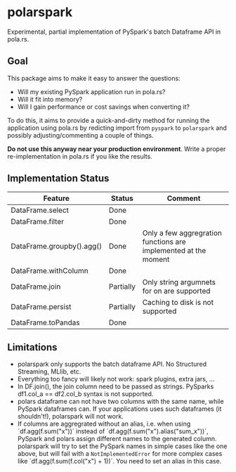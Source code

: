 # polarspark

Experimental, partial implementation of PySpark's batch Dataframe API in pola.rs.

## Goal
This package aims to make it easy to answer the questions:

- Will my existing PySpark application run in pola.rs?
- Will it fit into memory?
- Will I gain performance or cost savings when converting it?

To do this, it aims to provide a quick-and-dirty method for running the application using pola.rs
by redicting import from `pyspark` to `polarspark` and possibly adjusting/commenting a couple of
things.

**Do not use this anyway near your production environment**.
Write a proper re-implementation in pola.rs if you like the results.

## Implementation Status

| Feature | Status | Comment |
| ------- | ------ | ------- |
| DataFrame.select           | Done |
| DataFrame.filter           | Done |
| DataFrame.groupby().agg()  | Done | Only a few aggregration functions are implemented at the moment  |
| DataFrame.withColumn       | Done |
| DataFrame.join             | Partially | Only string argumnets for on are supported |
| DataFrame.persist          | Partially | Caching to disk is not supported |
| DataFrame.toPandas         | Done |


## Limitations
- polarspark only supports the batch dataframe API. No Structured Streaming, MLlib, etc.
- Everything too fancy will likely not work: spark plugins, extra jars, ...
- In DF.join(), the join column need to be passed as strings. PySparks df1.col_a == df2.col_b
  syntax is not supported.
- polars dataframe can not have two columns with the same name, while PySpark dataframes can.
  If your applications uses such dataframes (it shouldn't!), polarspark will not work.
- If columns are aggregrated without an alias, i.e.
  when using ´df.agg(f.sum("x"))´ instead of ´df.agg(f.sum("x").alias("sum_x"))´,
  PySpark and polars assign different names to the generated column.
  polarspark will try to set the PySpark names in simple cases like the one above,
  but will fail with a `NotImplementedError` for more complex cases like
  ´df.agg(f.sum(f.col("x") + 1))´. You need to set an alias in this case.
